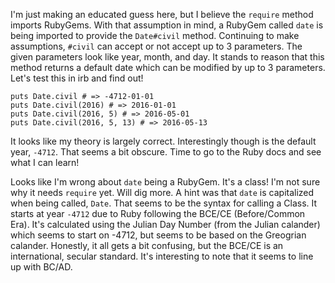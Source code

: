 I'm just making an educated guess here, but I believe the `require` method imports RubyGems.  With that assumption in mind, a RubyGem called `date` is being imported to provide the `Date#civil` method.
Continuing to make assumptions, `#civil` can accept or not accept up to 3 parameters.  The given parameters look like year, month, and day.  It stands to reason that this method returns a default date which can be modified by up to 3 parameters.  Let's test this in irb and find out!
```
puts Date.civil # => -4712-01-01
puts Date.civil(2016) # => 2016-01-01
puts Date.civil(2016, 5) # => 2016-05-01
puts Date.civil(2016, 5, 13) # => 2016-05-13
```
It looks like my theory is largely correct.  Interestingly though is the default year, `-4712`.  That seems a bit obscure.  Time to go to the Ruby docs and see what I can learn!

Looks like I'm wrong about `date` being a RubyGem.  It's a class!  I'm not sure why it needs `require` yet.  Will dig more.
A hint was that `date` is capitalized when being called, `Date`.  That seems to be the syntax for calling a Class.
It starts at year `-4712` due to Ruby following the BCE/CE (Before/Common Era).  It's calculated using the Julian Day Number (from the Julian calander) which seems to start on -4712, but seems to be based on the Greogrian calander.  Honestly, it all gets a bit confusing, but the BCE/CE is an international, secular standard.  It's interesting to note that it seems to line up with BC/AD.
